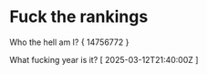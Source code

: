# Fuck the rankings

Who the hell am I?
{ 14756772 }

What fucking year is it?
[ 2025-03-12T21:40:00Z ]
